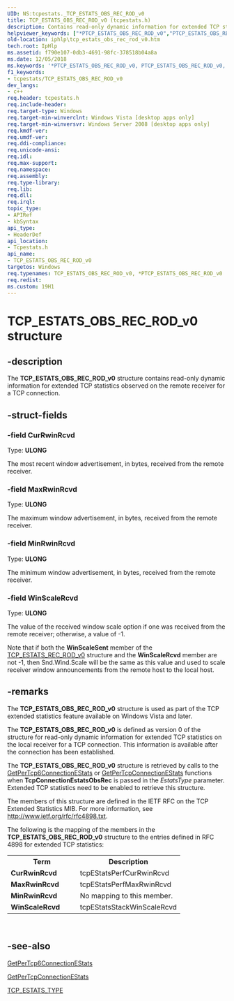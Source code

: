 ```yaml
---
UID: NS:tcpestats._TCP_ESTATS_OBS_REC_ROD_v0
title: TCP_ESTATS_OBS_REC_ROD_v0 (tcpestats.h)
description: Contains read-only dynamic information for extended TCP statistics observed on the remote receiver for a TCP connection.
helpviewer_keywords: ["*PTCP_ESTATS_OBS_REC_ROD_v0","PTCP_ESTATS_OBS_REC_ROD_v0","PTCP_ESTATS_OBS_REC_ROD_v0 structure pointer [IP Helper]","TCP_ESTATS_OBS_REC_ROD_v0","TCP_ESTATS_OBS_REC_ROD_v0 structure [IP Helper]","iphlp.tcp_estats_obs_rec_rod_v0","tcpestats/PTCP_ESTATS_OBS_REC_ROD_v0","tcpestats/TCP_ESTATS_OBS_REC_ROD_v0"]
old-location: iphlp\tcp_estats_obs_rec_rod_v0.htm
tech.root: IpHlp
ms.assetid: f790e107-0db3-4691-98fc-378518b04a8a
ms.date: 12/05/2018
ms.keywords: '*PTCP_ESTATS_OBS_REC_ROD_v0, PTCP_ESTATS_OBS_REC_ROD_v0, PTCP_ESTATS_OBS_REC_ROD_v0 structure pointer [IP Helper], TCP_ESTATS_OBS_REC_ROD_v0, TCP_ESTATS_OBS_REC_ROD_v0 structure [IP Helper], iphlp.tcp_estats_obs_rec_rod_v0, tcpestats/PTCP_ESTATS_OBS_REC_ROD_v0, tcpestats/TCP_ESTATS_OBS_REC_ROD_v0'
f1_keywords:
- tcpestats/TCP_ESTATS_OBS_REC_ROD_v0
dev_langs:
- c++
req.header: tcpestats.h
req.include-header: 
req.target-type: Windows
req.target-min-winverclnt: Windows Vista [desktop apps only]
req.target-min-winversvr: Windows Server 2008 [desktop apps only]
req.kmdf-ver: 
req.umdf-ver: 
req.ddi-compliance: 
req.unicode-ansi: 
req.idl: 
req.max-support: 
req.namespace: 
req.assembly: 
req.type-library: 
req.lib: 
req.dll: 
req.irql: 
topic_type:
- APIRef
- kbSyntax
api_type:
- HeaderDef
api_location:
- Tcpestats.h
api_name:
- TCP_ESTATS_OBS_REC_ROD_v0
targetos: Windows
req.typenames: TCP_ESTATS_OBS_REC_ROD_v0, *PTCP_ESTATS_OBS_REC_ROD_v0
req.redist: 
ms.custom: 19H1
---
```


# TCP_ESTATS_OBS_REC_ROD_v0 structure


## -description


The <b>TCP_ESTATS_OBS_REC_ROD_v0</b> structure contains read-only dynamic information for extended TCP statistics observed on the remote receiver for a TCP connection.


## -struct-fields




### -field CurRwinRcvd

Type: <b>ULONG</b>

The most recent window advertisement, in bytes, received from the remote receiver.


### -field MaxRwinRcvd

Type: <b>ULONG</b>

The maximum window advertisement, in bytes, received from the remote receiver.


### -field MinRwinRcvd

Type: <b>ULONG</b>

The minimum window advertisement, in bytes, received from the remote receiver.


### -field WinScaleRcvd

Type: <b>ULONG</b>

The value of the received window scale option if one was
           received from the remote receiver; otherwise, a value of -1.

Note that if both the <b>WinScaleSent</b> member of the  <a href="https://docs.microsoft.com/windows/desktop/api/tcpestats/ns-tcpestats-tcp_estats_rec_rod_v0">TCP_ESTATS_REC_ROD_v0</a> structure  and
           the <b>WinScaleRcvd</b> member are not -1, then Snd.Wind.Scale
           will be the same as this value and used to scale receiver
           window announcements from the remote host to the local
           host.


## -remarks



The <b>TCP_ESTATS_OBS_REC_ROD_v0</b> structure is used as part of the TCP extended statistics feature available on Windows Vista and later. 

The <b>TCP_ESTATS_OBS_REC_ROD_v0</b> is defined as version 0 of the structure for  read-only dynamic information for extended TCP statistics on the local receiver for a TCP connection.  This information is available after the connection has been established.

The <b>TCP_ESTATS_OBS_REC_ROD_v0</b> structure is retrieved by calls to  the <a href="https://docs.microsoft.com/windows/desktop/api/iphlpapi/nf-iphlpapi-getpertcp6connectionestats">GetPerTcp6ConnectionEStats</a> or <a href="https://docs.microsoft.com/windows/desktop/api/iphlpapi/nf-iphlpapi-getpertcpconnectionestats">GetPerTcpConnectionEStats</a> functions when <b>TcpConnectionEstatsObsRec</b> is passed in the <i>EstatsType</i> parameter. Extended TCP statistics need to be enabled to retrieve this structure.

The members of this structure are defined in the IETF RFC on the TCP Extended Statistics MIB. For more information, see <a href="http://tools.ietf.org/html/rfc4898">http://www.ietf.org/rfc/rfc4898.txt</a>.




The following is the mapping of the members in the <b>TCP_ESTATS_OBS_REC_ROD_v0</b> structure to the entries defined in RFC 4898 for extended TCP statistics:



<table>
<tr>
<th>Term</th>
<th>Description</th>
</tr>
<tr>
<td width="40%">
<a id="CurRwinRcvd"></a><a id="currwinrcvd"></a><a id="CURRWINRCVD"></a><b>CurRwinRcvd</b>

</td>
<td width="60%">
tcpEStatsPerfCurRwinRcvd

</td>
</tr>
<tr>
<td width="40%">
<a id="MaxRwinRcvd"></a><a id="maxrwinrcvd"></a><a id="MAXRWINRCVD"></a><b>MaxRwinRcvd</b>

</td>
<td width="60%">
tcpEStatsPerfMaxRwinRcvd

</td>
</tr>
<tr>
<td width="40%">
<a id="MinRwinRcvd"></a><a id="minrwinrcvd"></a><a id="MINRWINRCVD"></a><b>MinRwinRcvd</b>

</td>
<td width="60%">
No mapping to this member.

</td>
</tr>
<tr>
<td width="40%">
<a id="WinScaleRcvd"></a><a id="winscalercvd"></a><a id="WINSCALERCVD"></a><b>WinScaleRcvd</b>

</td>
<td width="60%">
tcpEStatsStackWinScaleRcvd

</td>
</tr>
</table>
 






## -see-also




<a href="https://docs.microsoft.com/windows/desktop/api/iphlpapi/nf-iphlpapi-getpertcp6connectionestats">GetPerTcp6ConnectionEStats</a>



<a href="https://docs.microsoft.com/windows/desktop/api/iphlpapi/nf-iphlpapi-getpertcpconnectionestats">GetPerTcpConnectionEStats</a>



<a href="https://docs.microsoft.com/windows/desktop/api/tcpestats/ne-tcpestats-tcp_estats_type">TCP_ESTATS_TYPE</a>
 

 


